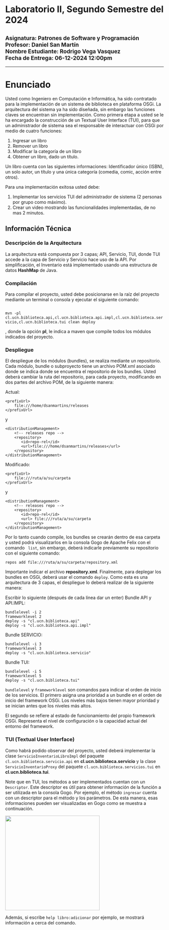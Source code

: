 
# Laboratorio II, Segundo Semestre del 2024
## <sup>Asignatura: Patrones de Software y Programación </sup> <br><sup>Profesor: Daniel San Martín</sup> <br> <sup> Nombre Estudiante: Rodrigo Vega Vasquez<br> </sup><sup> Fecha de Entrega: 06-12-2024 12:00pm</sup>   
<hr>

# Enunciado

Usted como Ingeniero en Computación e Informática, ha sido contratado para la implementación de un sistema de biblioteca
en plataforma OSGi. La arquitectura del sistema ya ha sido diseñada, sin embargo las funciones claves se encuentran sin
implementación. Como primera etapa a usted se le ha encargado la construcción de un Textual User Interface (TUI), para 
que un administrador de sistema sea el responsable de interactuar con OSGi por medio de cuatro funciones:

1. Ingresar un libro
2. Remover un libro
3. Modificar la categoría de un libro
4. Obtener un libro, dado un título.

Un libro cuenta con las siguientes informaciones: Identificador único (ISBN), un solo autor, un título y una única categoría
(comedia, comic, acción entre otros).

Para una implementación exitosa usted debe:

1. Implementar los servicios TUI del administrador de sistema (2 personas por grupo como máximo).
2. Crear un video mostrando las funcionalidades implementadas, de no mas 2 minutos.

## Información Técnica

### Descripción de la Arquitectura
La arquitectura está compuesta por 3 capas; API, Servicio, TUI, donde TUI accede a la capa de Servicio y Servicio hace uso de la API.
Por simplificación, el Inventario está implementado usando una estructura de datos **HashMap** de Java. 

### Compilación

Para compilar el proyecto, usted debe posicionarse en la raíz del proyecto mediante un terminal o consola y ejecutar el siguiente
comando:

<code>
mvn -pl cl.ucn.biblioteca.api,cl.ucn.biblioteca.api.impl,cl.ucn.biblioteca.servicio,cl.ucn.biblioteca.tui clean deploy
</code>

, donde la opción **pl**, le indica a maven que compile todos los módulos indicados del proyecto.

### Despliegue

El despliegue de los módulos (bundles), se realiza mediante un repositorio. Cada módulo, bundle o subproyecto tiene un 
archivo POM.xml asociado donde se indica donde se encuentra el repositorio de los bundles. 
Usted deberá cambiar la ruta del repositorio, para cada proyecto, modificando en dos partes del archivo POM, de la siguiente manera:

Actual:

```
<prefixUrl>
    file:///home/dsanmartins/releases
</prefixUrl>
```
y

```
<distributionManagement>
    <!-- releases repo -->
    <repository>
       <id>repo-rel</id>
       <url>file:///home/dsanmartins/releases</url>
    </repository>
</distributionManagement>
```
Modificado:

```
<prefixUrl>
    file:///ruta/a/su/carpeta
</prefixUrl>
```
y

```
<distributionManagement>
    <!-- releases repo -->
    <repository>
       <id>repo-rel</id>
       <url> file:///ruta/a/su/carpeta
    </repository>
</distributionManagement>
```

Por lo tanto cuando compile, los bundles se crearán dentro de esa carpeta y usted podrá 
visualizarlos en la consola Gogo de Apache Felix con el comando <code> list</code>, sin embargo,
deberá indicarle previamente su repositorio con el siguiente comando:

```
repos add file:///ruta/a/su/carpeta/repository.xml
```

Importante indicar el archivo **repository.xml**. Finalmente, para deplegar los bundles en OSGi, deberá
usar el comando <code>deploy</code>.  Como esta es una arquitectura de 3 capas, el despliegue
lo deberá realizar de la siguiente manera:

Escribir lo siguiente (después de cada línea dar un enter)
Bundle API y API.IMPL:
```
bundlelevel -i 2
frameworklevel 2
deploy -s "cl.ucn.biblioteca.api"
deploy -s "cl.ucn.biblioteca.api.impl"
```
Bundle SERVICIO:
```
bundlelevel -i 3
frameworklevel 3
deploy -s "cl.ucn.biblioteca.servicio"
```
Bundle TUI:
```
bundlelevel -i 5
frameworklevel 5
deploy -s "cl.ucn.biblioteca.tui"
```
<code>bundlelevel</code> y <code>frameworklevel</code> son comandos para indicar el orden de inicio de los servicios.
El primero  asigna una prioridad a un bundle en el orden de inicio del framework OSGi. Los niveles más bajos tienen 
mayor prioridad y se inician antes que los niveles más altos.

El segundo se refiere al estado de funcionamiento del propio framework OSGi. Representa el nivel de configuración o la 
capacidad actual del entorno del framework.

### TUI (Textual User Interface)

Como habrá podido observar del proyecto, usted deberá implementar la clase <code>ServicioInventarioLibroImpl</code> del 
paquete <code>cl.ucn.biblioteca.servicio.api</code> en **cl.ucn.biblioteca.servicio** y la clase
<code>ServicioInventarioProxy</code> del paquete <code>cl.ucn.biblioteca.servicios.tui</code> en 
**cl.ucn.biblioteca.tui**. 

Note que en TUI, los métodos a ser implementados cuentan con un <code>Descriptor</code>. Este descriptor
es útil para obtener información de la función a ser utilizada en la consola Gogo. Por ejemplo, el método <code>ingresar</code>
cuenta con un descriptor para el método y los parámetros. De esta manera, esas informaciones pueden ser 
visualizadas en Gogo como se muestra a continuación.

<img height="300" src="imagenes/1.png" width="300"/>

Además, si escribe <code>help libro:adicionar</code> por ejemplo, se mostrará información a cerca del comando.


